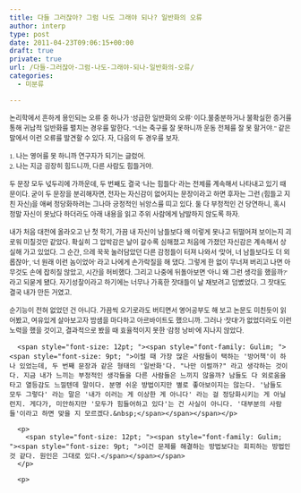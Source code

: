 ```yaml
---
title: 다들 그러잖아? 그럼 나도 그래야 되나? 일반화의 오류
author: interp
type: post
date: 2011-04-23T09:06:15+00:00
draft: true
private: true
url: /다들-그러잖아-그럼-나도-그래야-되나-일반화의-오류/
categories:
  - 미분류

---
```


  <span style="font-size: 12pt; "><span style="font-family: Gulim; "><span style="font-size: 9pt; ">논리학에서 흔하게 용인되는 오류 중 하나가 '성급한 일반화의 오류' 이다.불충분하거나 불확실한 증거를 통해 귀납적 일반화를 펼치는 경우를 말한다. "너는 축구를 잘 못하니까 운동 전체를 잘 못 할거야." 같은 말에서 이런 오류를 발견할 수 있다. 자, 다음의 두 경우를 보자.</span></span></span></p> 
  
  <p>
    <span style="font-size: 12pt; "><span style="font-family: Gulim; "><span style="font-size: 9pt; ">1. 나는 영어를 못 하니까 연구자가 되기는 글렀어.</span></span></span><br /> <span style="font-size: 12pt; "><span style="font-family: Gulim; "><span style="font-size: 9pt; ">2. 나는 지금 굉장히 힘드니까, 다른 사람도 힘들거야.</span></span></span>
  </p>
  
  <p>
    <span style="font-size: 12pt; "><span style="font-family: Gulim; "><span style="font-size: 9pt; ">두 문장 모두 넋두리에 가까운데, 두 번째도 결국 '나는 힘들다' 라는 전제를 계속해서 나타내고 있기 때문이다. 굳이 두 문장을 분리해자면, 전자는 자신감이 없어지는 문장이라고 하면 후자는 그런 (힘들고 지친 자신)을 애써 정당화하려는 그나마 긍정적인 뉘앙스를 띠고 있다. 둘 다 부정적인 건 당연하니, 혹시 정말 자신이 못났다 하더라도 아래 내용을 읽고 주위 사람에게 남발하지 않도록 하자.</span></span></span>
  </p>
  
  <p>
    <span style="font-size: 12pt; "><span style="font-family: Gulim; "><span style="font-size: 9pt; ">내가 처음 대전에 올라오고 난 첫 학기, 가끔 내 자신이 남들보다 왜 이렇게 못나고 뒤떨어져 보이는지 괴로워 미칠것만 같았다. 확실히 그 압박감은 날이 갈수록 심해졌고 처음에 가졌던 자신감은 계속해서 상실해 가고 있었다. 그 순간, 으레 꾹꾹 눌러담았던 다른 감정들이 터져 나와서 '맞어, 너 남들보다도 더 외롭잖아', '너 원래 이런 놈이었어' 라고 나에게 손가락질을 해 댔다. 그렇게 한 없이 무너져 버리고 나면 아무것도 손에 잡히질 않았고, 시간을 허비했다. 그리고 나중에 뒤돌아보면 '아니 왜 그런 생각을 했을까?' 라고 되묻게 됐다. 자기성찰이라고 하기에는 너무나 가혹한 잣대들이 날 재보려고 덤볐었다. 그 잣대도 결국 내가 만든 거였고.&nbsp;</span></span></span>
  </p>
  
  <p>
    <span style="font-size: 12pt; "><span style="font-family: Gulim; "><span style="font-size: 9pt; ">순기능이 전혀 없었던 건 아니다. 가끔씩 오기로라도 버티면서 영어공부도 해 보고 논문도 미친듯이 읽어봤고, 여유있게 살아보고자 밤샘을 마다하고 아르바이트도 했으니까. 그러나 '잣대'가 없었더라도 이런 노력을 했을 것이고, 결과적으로 봤을 때 효율적이지 못한 '감정 낭비'에 지나지 않았다.</span></span></span> 
    
    
    
    
    
      <span style="font-size: 12pt; "><span style="font-family: Gulim; "><span style="font-size: 9pt; ">이럴 때 가장 많은 사람들이 택하는 '방어책'이 하나 있었는데, 두 번째 문장과 같은 형태의 '일반화'다. "나만 이럴까?" 라고 생각하는 것이다. 지금 내가 느끼는 부정적인 생각들을 다른 사람들은 느끼지 않을까? 남들도 다 외로움을 타고 열등감도 느낄텐데 말이다. 분명 쉬운 방법이지만 별로 좋아보이지는 않는다. '남들도 모두 그렇다' 라는 말은 '내가 이러는 게 이상한 게 아니다' 라는 걸 정당화시키는 게 아닐런지. 게다가, 미안하지만 '모두가 힘들어하고 있다'는 건 사실이 아니다. '대부분의 사람들'이라고 하면 맞을 지 모르겠다.&nbsp;</span></span></span></p> 
      
      <p>
        <span style="font-size: 12pt; "><span style="font-family: Gulim; "><span style="font-size: 9pt; ">이건 문제를 해결하는 방법보다는 회피하는 방법인 것 같다. 원인은 그대로 있다.</span></span></span>
      </p>
      
      <p>
        